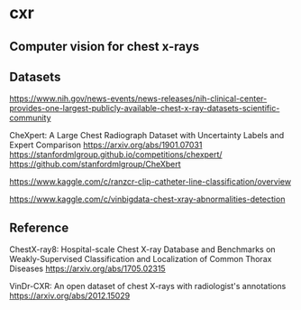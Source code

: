 # cxr
## Computer vision for chest x-rays  

## Datasets
https://www.nih.gov/news-events/news-releases/nih-clinical-center-provides-one-largest-publicly-available-chest-x-ray-datasets-scientific-community 

CheXpert: A Large Chest Radiograph Dataset with Uncertainty Labels and Expert Comparison 
https://arxiv.org/abs/1901.07031 
https://stanfordmlgroup.github.io/competitions/chexpert/ 
https://github.com/stanfordmlgroup/CheXbert 

https://www.kaggle.com/c/ranzcr-clip-catheter-line-classification/overview 

https://www.kaggle.com/c/vinbigdata-chest-xray-abnormalities-detection 

## Reference  
ChestX-ray8: Hospital-scale Chest X-ray Database and Benchmarks on Weakly-Supervised Classification and Localization of Common Thorax Diseases 
https://arxiv.org/abs/1705.02315

VinDr-CXR: An open dataset of chest X-rays with radiologist's annotations 
https://arxiv.org/abs/2012.15029 


